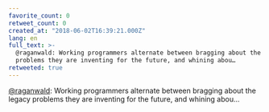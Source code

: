 ```yaml
---
favorite_count: 0
retweet_count: 0
created_at: "2018-06-02T16:39:21.000Z"
lang: en
full_text: >-
  @raganwald: Working programmers alternate between bragging about the legacy
  problems they are inventing for the future, and whining abou…
retweeted: true
---
```


[@raganwald](https://twitter.com/raganwald): Working programmers alternate
between bragging about the legacy problems they are inventing for the future,
and whining abou…
